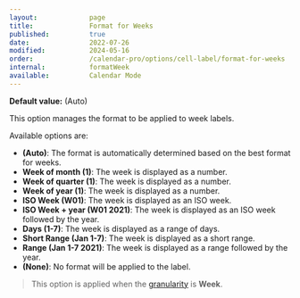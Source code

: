 ```yaml
---
layout:             page
title:              Format for Weeks
published:          true
date:               2022-07-26
modified:           2024-05-16
order:              /calendar-pro/options/cell-label/format-for-weeks
internal:           formatWeek
available:          Calendar Mode
---
```

**Default value:** (Auto)

This option manages the format to be applied to week labels.

Available options are:

- **(Auto)**: The format is automatically determined based on the best format for weeks.
- **Week of month (1)**: The week is displayed as a number.
- **Week of quarter (1)**: The week is displayed as a number.
- **Week of year (1)**: The week is displayed as a number.
- **ISO Week (W01)**: The week is displayed as an ISO week.
- **ISO Week + year (W01 2021)**: The week is displayed as an ISO week followed by the year.
- **Days (1-7)**: The week is displayed as a range of days.
- **Short Range (Jan 1-7)**: The week is displayed as a short range.
- **Range (Jan 1-7 2021)**: The week is displayed as a range followed by the year.
- **(None)**: No format will be applied to the label. 

> This option is applied when the [granularity](../../features/granularities.md) is **Week**.
